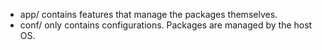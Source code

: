 - app/ contains features that manage the packages themselves.
- conf/ only contains configurations. Packages are managed by the host OS.
